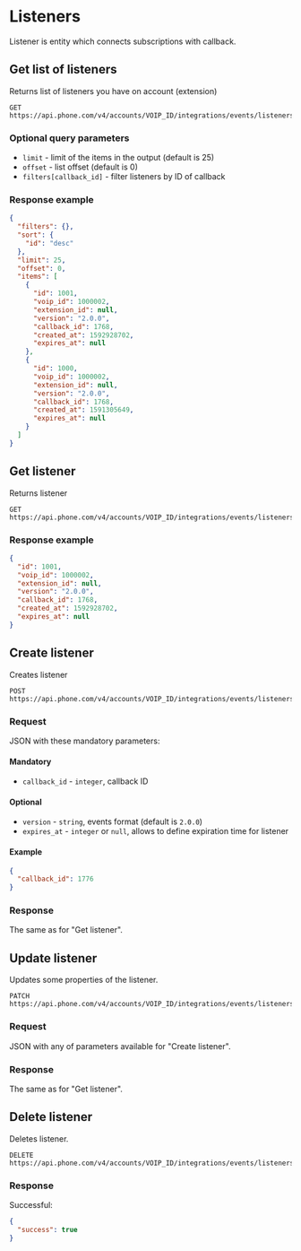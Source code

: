 # Listeners

Listener is entity which connects subscriptions with callback.

## Get list of listeners

Returns list of listeners you have on account (extension)

```
GET https://api.phone.com/v4/accounts/VOIP_ID/integrations/events/listeners
```

### Optional query parameters

* `limit` - limit of the items in the output (default is 25)
* `offset` - list offset (default is 0)
* `filters[callback_id]` - filter listeners by ID of callback

### Response example

```json
{
  "filters": {},
  "sort": {
    "id": "desc"
  },
  "limit": 25,
  "offset": 0,
  "items": [
    {
      "id": 1001,
      "voip_id": 1000002,
      "extension_id": null,
      "version": "2.0.0",
      "callback_id": 1768,
      "created_at": 1592928702,
      "expires_at": null
    },
    {
      "id": 1000,
      "voip_id": 1000002,
      "extension_id": null,
      "version": "2.0.0",
      "callback_id": 1768,
      "created_at": 1591305649,
      "expires_at": null
    }
  ]
}
```

## Get listener

Returns listener

```
GET https://api.phone.com/v4/accounts/VOIP_ID/integrations/events/listeners/LISTENER_ID
```

### Response example

```json
{
  "id": 1001,
  "voip_id": 1000002,
  "extension_id": null,
  "version": "2.0.0",
  "callback_id": 1768,
  "created_at": 1592928702,
  "expires_at": null
}
```

## Create listener

Creates listener

```
POST https://api.phone.com/v4/accounts/VOIP_ID/integrations/events/listeners/LISTENER_ID
```

### Request

JSON with these mandatory parameters:

#### Mandatory

* `callback_id` - `integer`, callback ID

#### Optional

* `version` - `string`, events format (default is `2.0.0`)
* `expires_at` - `integer` or `null`, allows to define expiration time for listener

#### Example

```json
{
  "callback_id": 1776
}
```

### Response

The same as for "Get listener".


## Update listener

Updates some properties of the listener.

```
PATCH https://api.phone.com/v4/accounts/VOIP_ID/integrations/events/listeners/LISTENER_ID
```

### Request

JSON with any of parameters available for "Create listener".

### Response

The same as for "Get listener".

## Delete listener

Deletes listener. 

```
DELETE https://api.phone.com/v4/accounts/VOIP_ID/integrations/events/listeners/LISTENER_ID
```

### Response

Successful:

```json
{
  "success": true
}
```
